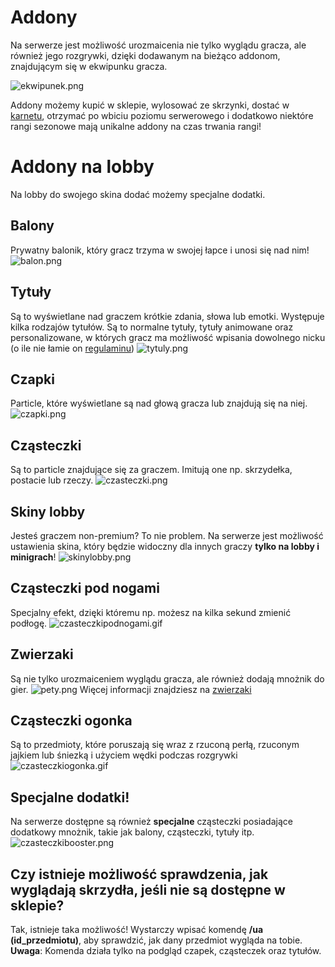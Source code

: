 # **Addony**
Na serwerze jest możliwość urozmaicenia nie tylko wyglądu gracza, ale również jego rozgrywki, dzięki dodawanym na bieżąco addonom, znajdującym się w ekwipunku gracza.

![ekwipunek.png](/assets/addony/ekwipunek.png)


Addony możemy kupić w sklepie, wylosować ze skrzynki, dostać w [karnetu](article/ogolne/karnety), otrzymać po wbiciu poziomu serwerowego i dodatkowo niektóre rangi sezonowe mają unikalne addony na czas trwania rangi!

# **Addony na lobby**
Na lobby do swojego skina dodać możemy specjalne dodatki.

## Balony
Prywatny balonik, który gracz trzyma w swojej łapce i unosi się nad nim!
![balon.png](/assets/addony/balon.png)

## Tytuły
Są to wyświetlane nad graczem krótkie zdania, słowa lub emotki. Występuje kilka rodzajów tytułów. Są to normalne tytuły, tytuły animowane oraz personalizowane, w których gracz ma możliwość wpisania dowolnego nicku (o ile nie łamie on [regulaminu](/article/zasady/regulamin-minecraft))
![tytuly.png](/assets/addony/tytuly.png)

## Czapki
Particle, które  wyświetlane są nad głową gracza lub znajdują się na niej. 
![czapki.png](/assets/addony/czapki.png)
## Cząsteczki 
Są to particle znajdujące się za graczem. Imitują one np. skrzydełka, postacie lub rzeczy.
![czasteczki.png](/assets/addony/czasteczki.png) 

## Skiny lobby
Jesteś graczem non-premium? To nie problem. Na serwerze jest możliwość ustawienia skina, który będzie widoczny dla innych graczy **tylko na lobby i minigrach**!
![skinylobby.png](/assets/addony/skinylobby.png)

## Cząsteczki pod nogami
Specjalny efekt, dzięki któremu np. możesz na kilka sekund zmienić podłogę.
![czasteczkipodnogami.gif](/assets/addony/czasteczkipodnogami.gif)
## Zwierzaki 
Są nie tylko urozmaiceniem wyglądu gracza, ale również dodają mnożnik do gier. 
![pety.png](/assets/addony/pety.png)
Więcej informacji znajdziesz na [zwierzaki](article/ogolne/zwierzaki)
## Cząsteczki ogonka
Są to przedmioty, które poruszają się wraz z rzuconą perłą, rzuconym jajkiem lub śniezką i użyciem wędki podczas rozgrywki
![czasteczkiogonka.gif](/assets/addony/czasteczkiogonka.gif)

## Specjalne dodatki!
Na serwerze dostępne są również **specjalne** cząsteczki posiadające dodatkowy mnożnik, takie jak balony, cząsteczki, tytuły itp.
![czasteczkibooster.png](/assets/addony/czasteczkibooster.png)

## Czy istnieje możliwość sprawdzenia, jak wyglądają skrzydła, jeśli nie są dostępne w sklepie?
Tak, istnieje taka możliwość! Wystarczy wpisać komendę **/ua (id_przedmiotu)**, aby sprawdzić, jak dany przedmiot wygląda na tobie. **Uwaga**: Komenda działa tylko na podgląd czapek, cząsteczek oraz tytułów.

